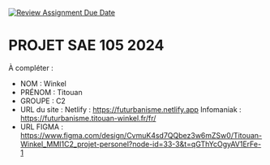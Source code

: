 [![Review Assignment Due Date](https://classroom.github.com/assets/deadline-readme-button-22041afd0340ce965d47ae6ef1cefeee28c7c493a6346c4f15d667ab976d596c.svg)](https://classroom.github.com/a/tqlspz30)
# PROJET SAE 105 2024

À compléter :

- NOM : Winkel 
- PRÉNOM : Titouan
- GROUPE : C2
- URL du site : Netlify : https://futurbanisme.netlify.app  Infomaniak : https://futurbanisme.titouan-winkel.fr/fr/
- URL FIGMA : https://www.figma.com/design/CvmuK4sd7QQbez3w6mZSw0/Titouan-Winkel_MMI1C2_projet-personel?node-id=33-3&t=qGThYcOgyAV1ErFe-1
